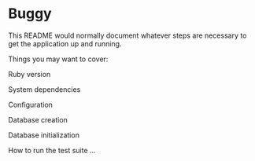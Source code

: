 # Buggy

This README would normally document whatever steps are necessary to get the application up and running.

Things you may want to cover:

Ruby version

System dependencies

Configuration

Database creation

Database initialization

How to run the test suite
...
